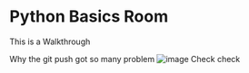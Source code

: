 # Python Basics Room

This is a Walkthrough 

Why the git push got so many problem
![image](https://github.com/user-attachments/assets/c8ef54d1-1b75-4757-90f9-0b7f6ec5b4e6)
Check check